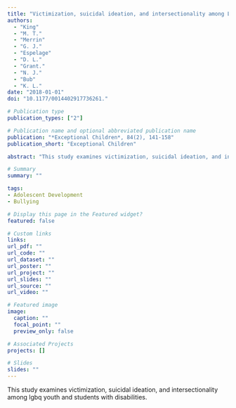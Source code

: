 ```yaml
---
title: "Victimization, suicidal ideation, and intersectionality among LGBQ youth and students with disabilities"
authors:
  - "King"
  - "M. T."
  - "Merrin"
  - "G. J."
  - "Espelage"
  - "D. L."
  - "Grant."
  - "N. J."
  - "Bub"
  - "K. L."
date: "2018-01-01"
doi: "10.1177/0014402917736261."

# Publication type
publication_types: ["2"]

# Publication name and optional abbreviated publication name
publication: "*Exceptional Children*, 84(2), 141-158"
publication_short: "Exceptional Children"

abstract: "This study examines victimization, suicidal ideation, and intersectionality among lgbq youth and students with disabilities."

# Summary
summary: ""

tags:
- Adolescent Development
- Bullying

# Display this page in the Featured widget?
featured: false

# Custom links
links:
url_pdf: ""
url_code: ""
url_dataset: ""
url_poster: ""
url_project: ""
url_slides: ""
url_source: ""
url_video: ""

# Featured image
image:
  caption: ""
  focal_point: ""
  preview_only: false

# Associated Projects
projects: []

# Slides
slides: ""
---
```


This study examines victimization, suicidal ideation, and intersectionality among lgbq youth and students with disabilities.
